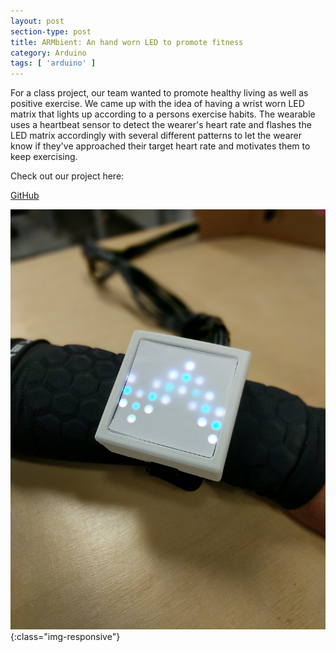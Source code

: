 ```yaml
---
layout: post
section-type: post
title: ARMbient: An hand worn LED to promote fitness
category: Arduino
tags: [ 'arduino' ]
---
```


For a class project, our team wanted to promote healthy living as well as positive exercise. We came up with the idea of having a wrist worn LED matrix that lights up according to a persons exercise habits. The wearable uses a heartbeat sensor to detect the wearer's heart rate and flashes the LED matrix accordingly with several different patterns to let the wearer know if they've approached their target heart rate and motivates them to keep exercising.

Check out our project here:

[GitHub](https://github.com/adrianramcharitar/LEDMatrix)


![LEDMATRIX](/img/ledmatrix.jpg){:class="img-responsive"}
